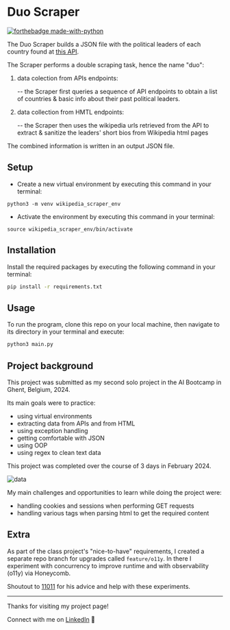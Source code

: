 # Duo Scraper

[![forthebadge made-with-python](https://ForTheBadge.com/images/badges/made-with-python.svg)](https://www.python.org/)

The Duo Scraper builds a JSON file with the political leaders of each country found at [this API](https://country-leaders.onrender.com/docs).

The Scraper performs a double scraping task, hence the name "duo":

1. data colection from APIs endpoints:
   
     -- the Scraper first queries a sequence of API endpoints to obtain a list of countries & basic info about their past political leaders.
   
3. data collection from HMTL endpoints:
   
     -- the Scraper then uses the wikipedia urls retrieved from the API to extract & sanitize the leaders' short bios from Wikipedia html pages

The combined information is written in an output JSON file.

## Setup 
   
- Create a new virtual environment by executing this command in your terminal:
   
`python3 -m venv wikipedia_scraper_env`

- Activate the environment by executing this command in your terminal:
   
`source wikipedia_scraper_env/bin/activate`

## Installation

Install the required packages by executing the following command in your terminal:

  ```bash
  pip install -r requirements.txt
  ```
## Usage

To run the program, clone this repo on your local machine, then navigate to its directory in your terminal and execute:
```bash
python3 main.py
```

## Project background

This project was submitted as my second solo project in the AI Bootcamp in Ghent, Belgium, 2024.

Its main goals were to practice:

- using virtual environments
- extracting data from APIs and from HTML
- using exception handling
- getting comfortable with JSON 
- using OOP
- using regex to clean text data

This project was completed over the course of 3 days in February 2024.


![data](https://camo.githubusercontent.com/3fbf9fe8569e07e446820a43eddc4be7841d94c6a977c38379760f36459244b7/68747470733a2f2f692e70696e696d672e636f6d2f6f726967696e616c732f30662f63322f31662f30666332316663643637336637393463316436323232623137373031333334322e706e67)


My main challenges and opportunities to learn while doing the project were:

- handling cookies and sessions when performing GET requests
- handling various tags when parsing html to get the required content

## Extra

As part of the class project's "nice-to-have" requirements, I created a separate repo branch for upgrades called `feature/o11y`.
In there I experiment with concurrency to improve runtime and with observability (o11y) via Honeycomb.

Shoutout to [11011](https://github.com/one1zero1one) for his advice and help with these experiments.

---

Thanks for visiting my project page! 

Connect with me on [LinkedIn](https://www.linkedin.com/in/mirunasuru/) 🤍

